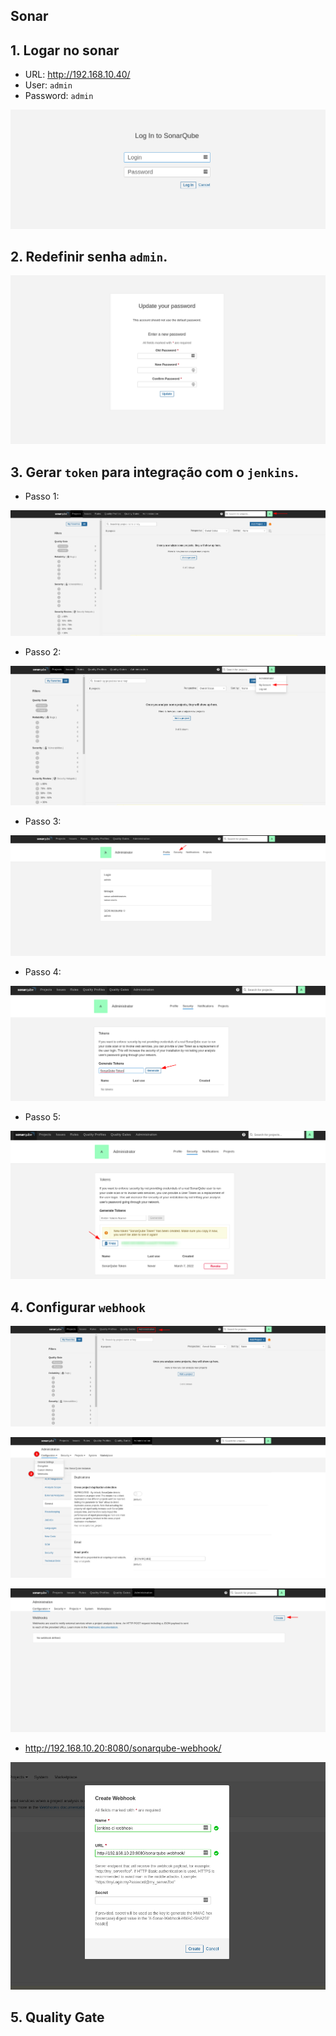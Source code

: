 ## Sonar

## 1. Logar no sonar

- URL: http://192.168.10.40/
- User: `admin`
- Password: `admin`

<p align="center">
  <img alt="Sonar" src="../../data/sonar-images/sonar-admin-1.png">
</p>

## 2. Redefinir senha `admin`.

<p align="center">
  <img alt="Sonar" src="../../data/sonar-images/sonar-admin-2.png">
</p>

## 3. Gerar `token` para integração com o `jenkins`.

- Passo 1:

<p align="center">
  <img alt="Sonar" src="../../data/sonar-images/sonar-admin-3.png">
</p>

- Passo 2:

<p align="center">
  <img alt="Sonar" src="../../data/sonar-images/sonar-admin-4.png">
</p>

- Passo 3:

<p align="center">
  <img alt="Sonar" src="../../data/sonar-images/sonar-admin-5.png">
</p>

- Passo 4:

<p align="center">
  <img alt="Sonar" src="../../data/sonar-images/sonar-admin-6.png">
</p>

- Passo 5:

<p align="center">
  <img alt="Sonar" src="../../data/sonar-images/sonar-admin-7.png">
</p>

## 4. Configurar `webhook`

<p align="center">
  <img alt="Sonar" src="../../data/sonar-images/sonar-admin-8.png">
</p>

<p align="center">
  <img alt="Sonar" src="../../data/sonar-images/sonar-admin-9.png">
</p>

<p align="center">
  <img alt="Sonar" src="../../data/sonar-images/sonar-admin-10.png">
</p>

- http://192.168.10.20:8080/sonarqube-webhook/

<p align="center">
  <img alt="Sonar" src="../../data/sonar-images/sonar-admin-11.png">
</p>

## 5. Quality Gate


